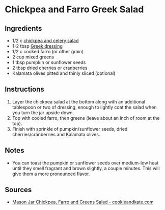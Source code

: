 # Chickpea and Farro Greek Salad

## Ingredients
* 1/2 c [chickpea and celery salad](../chickpea_and_celery_salad.md)
* 1-2 tbsp [Greek dressing](../dressing/greek_dressing.md)
* 1/2 c cooked farro (or other grain)
* 2 cup mixed greens
* 1 tbsp pumpkin or sunflower seeds
* 2 tbsp dried cherries or cranberries
* Kalamata olives pitted and thinly sliced (optional)


## Instructions
1. Layer the chickpea salad at the bottom along with an additional tablespoon or two of dressing, enough to lightly coat the salad when you turn the jar upside down.
2. Top with cooled farro, then greens (leave about an inch of room at the top).
3. Finish with sprinkle of pumpkin/sunflower seeds, dried cherries/cranberries and Kalamata olives.

## Notes
* You can toast the pumpkin or sunflower seeds over medium-low heat until they smell fragrant and brown slightly, a couple minutes. This will give them a more pronounced flavor.

## Sources
* [Mason Jar Chickpea, Farro and Greens Salad - cookieandkate.com](https://cookieandkate.com/2014/mason-jar-chickpea-farro-and-greens-salad/#_a5y_p=2264866)
